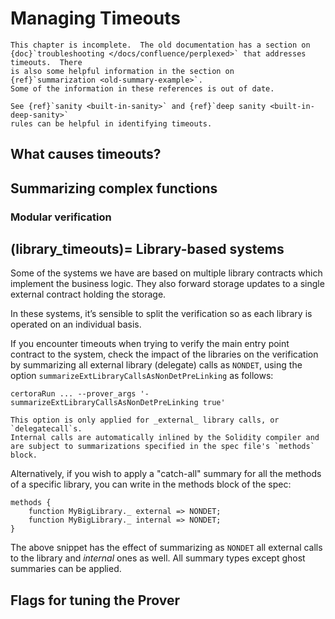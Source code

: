 Managing Timeouts
=================

```{todo}
This chapter is incomplete.  The old documentation has a section on
{doc}`troubleshooting </docs/confluence/perplexed>` that addresses timeouts.  There
is also some helpful information in the section on
{ref}`summarization <old-summary-example>`.
Some of the information in these references is out of date.
```

```{todo}
See {ref}`sanity <built-in-sanity>` and {ref}`deep sanity <built-in-deep-sanity>`
rules can be helpful in identifying timeouts.
```

What causes timeouts?
---------------------

Summarizing complex functions
-----------------------------

### Modular verification

(library_timeouts)=
Library-based systems
---------------------
Some of the systems we have are based on multiple library contracts which implement the business logic. They also forward storage updates to a single external contract holding the storage.

In these systems, it’s sensible to split the verification so as each library is operated on an individual basis.

If you encounter timeouts when trying to verify the main entry point contract to the system, check the impact of the libraries on the verification by summarizing all external library (delegate) calls as `NONDET`, using the option `summarizeExtLibraryCallsAsNonDetPreLinking` as follows:
```
certoraRun ... --prover_args '-summarizeExtLibraryCallsAsNonDetPreLinking true'
```

```{note}
This option is only applied for _external_ library calls, or `delegatecall`s.
Internal calls are automatically inlined by the Solidity compiler and are subject to summarizations specified in the spec file's `methods` block.
```

Alternatively, if you wish to apply a "catch-all" summary for all the methods of a specific library, you can write in the methods block of the spec:
```
methods {
    function MyBigLibrary._ external => NONDET;
    function MyBigLibrary._ internal => NONDET;
}
```
The above snippet has the effect of summarizing as `NONDET` all external calls to the library and _internal_ ones as well.
All summary types except ghost summaries can be applied. 

Flags for tuning the Prover
---------------------------


